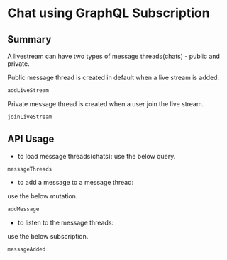 # Chat using GraphQL Subscription

## Summary

A livestream can have two types of message threads(chats) - public and private.

Public message thread is created in default when a live stream is added.

```js
addLiveStream
```

Private message thread is created when a user join the live stream.

```js
joinLiveStream
```

## API Usage

- to load message threads(chats):
use the below query.
```js
messageThreads
```
- to add a message to a message thread:

use the below mutation.
```js
addMessage
```

- to listen to the message threads:

use the below subscription.
```js
messageAdded
```
